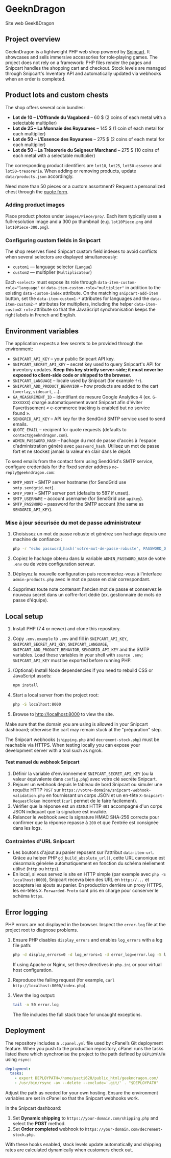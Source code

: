 # GeeknDragon

Site web Geek&Dragon

## Project overview

GeeknDragon is a lightweight PHP web shop powered by [Snipcart](https://snipcart.com/). It showcases and sells immersive accessories for role‑playing games. The project does not rely on a framework: PHP files render the pages and Snipcart handles the shopping cart and checkout. Stock levels are managed through Snipcart's Inventory API and automatically updated via webhooks when an order is completed.

## Product lots and custom chests

The shop offers several coin bundles:

- **Lot de 10 – L’Offrande du Vagabond** – 60 $ (2 coins of each metal with a selectable multiplier)
- **Lot de 25 – La Monnaie des Royaumes** – 145 $ (1 coin of each metal for each multiplier)
- **Lot de 50 – L’Essence des Royaumes** – 275 $ (2 coins of each metal for each multiplier)
- **Lot de 50 – La Trésorerie du Seigneur Marchand** – 275 $ (10 coins of each metal with a selectable multiplier)

The corresponding product identifiers are `lot10`, `lot25`, `lot50-essence` and `lot50-tresorerie`. When adding or removing products, update `data/products.json` accordingly.

Need more than 50 pieces or a custom assortment? Request a personalized chest through the [quote form](contact.php).

### Adding product images

Place product photos under `images/Piece/pro/`. Each item typically uses a full‑resolution image and a 300 px thumbnail (e.g. `lot10Piece.png` and `lot10Piece-300.png`).

### Configuring custom fields in Snipcart

The shop reserves fixed Snipcart custom field indexes to avoid conflicts when several selectors are displayed simultaneously:

- `custom1` — language selector (`Langue`)
- `custom2` — multiplier (`Multiplicateur`)

Each `<select>` must expose its role through `data-item-custom-role="language"` or `data-item-custom-role="multiplier"` in addition to the existing `data-custom-index` attribute. On the matching `snipcart-add-item` button, set the `data-item-custom1-*` attributes for languages and the `data-item-custom2-*` attributes for multipliers, including the helper `data-item-customX-role` attribute so that the JavaScript synchronisation keeps the right labels in French and English.

## Environment variables

The application expects a few secrets to be provided through the environment:

- `SNIPCART_API_KEY` – your public Snipcart API key.
- `SNIPCART_SECRET_API_KEY` – secret key used to query Snipcart's API for inventory updates. **Keep this key strictly server-side; it must never be exposed to client-side code or shipped to the browser.**
- `SNIPCART_LANGUAGE` – locale used by Snipcart (for example `fr`).
- `SNIPCART_ADD_PRODUCT_BEHAVIOR` – how products are added to the cart (`overlay`, `sidecart`, ...).
- `GA_MEASUREMENT_ID` – identifiant de mesure Google Analytics 4 (ex. `G-XXXXXXX`) chargé automatiquement avant Snipcart afin d'éviter l'avertissement « e-commerce tracking is enabled but no service found ».
- `SENDGRID_API_KEY` – API key for the SendGrid SMTP service used to send emails.
- `QUOTE_EMAIL` – recipient for quote requests (defaults to `contact@geekndragon.com`).
- `ADMIN_PASSWORD_HASH` – hachage du mot de passe d'accès à l'espace d'administration généré avec `password_hash`. Utilisez un mot de passe fort et ne stockez jamais la valeur en clair dans le dépôt.

To send emails from the contact form using SendGrid's SMTP service, configure credentials for the fixed sender address `no-reply@geekndragon.com`:

- `SMTP_HOST` – SMTP server hostname (for SendGrid use `smtp.sendgrid.net`).
- `SMTP_PORT` – SMTP server port (defaults to 587 if unset).
- `SMTP_USERNAME` – account username (for SendGrid use `apikey`).
- `SMTP_PASSWORD` – password for the SMTP account (the same as `SENDGRID_API_KEY`).

### Mise à jour sécurisée du mot de passe administrateur

1. Choisissez un mot de passe robuste et générez son hachage depuis une machine de confiance :

   ```bash
   php -r "echo password_hash('votre-mot-de-passe-robuste', PASSWORD_DEFAULT);"
   ```

2. Copiez le hachage obtenu dans la variable `ADMIN_PASSWORD_HASH` de votre `.env` ou de votre configuration serveur.
3. Déployez la nouvelle configuration puis reconnectez-vous à l'interface `admin-products.php` avec le mot de passe en clair correspondant.
4. Supprimez toute note contenant l'ancien mot de passe et conservez le nouveau secret dans un coffre-fort dédié (ex. gestionnaire de mots de passe d'équipe).

## Local setup

1. Install PHP (7.4 or newer) and clone this repository.
2. Copy `.env.example` to `.env` and fill in `SNIPCART_API_KEY`, `SNIPCART_SECRET_API_KEY`, `SNIPCART_LANGUAGE`, `SNIPCART_ADD_PRODUCT_BEHAVIOR`, `SENDGRID_API_KEY` and the SMTP variables.
   Load these variables in your shell with `source .env`; `SNIPCART_API_KEY` must be exported before running PHP.
3. (Optional) Install Node dependencies if you need to rebuild CSS or JavaScript assets:

   ```bash
   npm install
   ```

4. Start a local server from the project root:


   ```bash
   php -S localhost:8000
   ```

5. Browse to <http://localhost:8000> to view the site.

Make sure that the domain you are using is allowed in your Snipcart dashboard; otherwise the cart may remain stuck at the "préparation" step.

The Snipcart webhooks (`shipping.php` and `decrement-stock.php`) must be reachable via HTTPS. When testing locally you can expose your development server with a tool such as ngrok.

#### Test manuel du webhook Snipcart

1. Définir la variable d'environnement `SNIPCART_SECRET_API_KEY` (ou la valeur équivalente dans `config.php`) avec votre clé secrète Snipcart.
2. Rejouer un webhook depuis le tableau de bord Snipcart ou simuler une requête HTTP `POST` sur `https://votre-domaine/snipcart-webhook-validation.php` en fournissant un corps JSON et un en-tête `X-Snipcart-RequestToken` incorrect (`curl` permet de le faire facilement).
3. Vérifier que la réponse est un statut HTTP `401` accompagné d'un corps JSON indiquant que la signature est invalide.
4. Relancer le webhook avec la signature HMAC SHA-256 correcte pour confirmer que la réponse repasse à `200` et que l'entrée est consignée dans les logs.

### Contraintes d'URL Snipcart

- Les boutons d'ajout au panier reposent sur l'attribut `data-item-url`. Grâce au helper PHP `gd_build_absolute_url()`, cette URL canonique est désormais générée automatiquement en fonction du schéma réellement utilisé (`http` ou `https`).
- En local, si vous servez le site en HTTP simple (par exemple avec `php -S localhost:8000`), Snipcart recevra bien des URL en `http://...` et acceptera les ajouts au panier. En production derrière un proxy HTTPS, les en-têtes `X-Forwarded-Proto` sont pris en charge pour conserver le schéma `https`.

## Error logging

PHP errors are not displayed in the browser. Inspect the `error.log` file at the project root to diagnose problems.

1. Ensure PHP disables `display_errors` and enables `log_errors` with a log file path:

   ```bash
   php -d display_errors=0 -d log_errors=1 -d error_log=error.log -S localhost:8000
   ```

   If using Apache or Nginx, set these directives in `php.ini` or your virtual host configuration.

2. Reproduce the failing request (for example, `curl http://localhost:8000/index.php`).

3. View the log output:

   ```bash
   tail -n 50 error.log
   ```

   The file includes the full stack trace for uncaught exceptions.

## Deployment

The repository includes a `.cpanel.yml` file used by cPanel’s Git deployment feature. When you push to the production repository, cPanel runs the tasks listed there which synchronise the project to the path defined by `DEPLOYPATH` using `rsync`:

```yaml
deployment:
  tasks:
    - export DEPLOYPATH=/home/pacti620/public_html/geekndragon.com/
    - /usr/bin/rsync -av --delete --exclude='.git/' . "$DEPLOYPATH"
```

Adjust the path as needed for your own hosting. Ensure the environment variables are set in cPanel so that the Snipcart webhooks work.

In the Snipcart dashboard:

1. Set **Dynamic shipping** to `https://your-domain.com/shipping.php` and select the **POST** method.
2. Set **Order completed** webhook to `https://your-domain.com/decrement-stock.php`.

With these hooks enabled, stock levels update automatically and shipping rates are calculated dynamically when customers check out.

